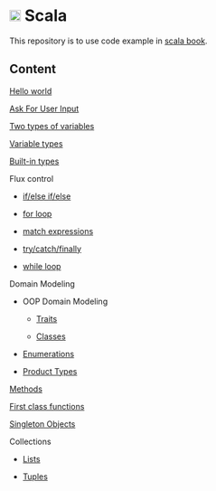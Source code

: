  # <img src="https://cdn.jsdelivr.net/gh/devicons/devicon@latest/icons/scala/scala-original.svg" width=20px/> Scala

 This repository is to use code example in [scala book](https://docs.scala-lang.org/scala3/book/introduction.html).

 ## Content

 [Hello world](./hello.scala)

 [Ask For User Input](./ask.scala)

 [Two types of variables](./variables.scala)

 [Variable types](./variables_types.scala)

 [Built-in types](./builtin_types.scala)

 Flux control

 - [if/else if/else](./if_else.scala)

 - [for loop](./for_loop.scala)

 - [match expressions](./match_expressions.scala)

 - [try/catch/finally](./try_catch.scala)

 - [while loop](./while_loop.scala)

Domain Modeling

- OOP Domain Modeling

    - [Traits](./traits.scala)

    - [Classes](./classes.scala)

- [Enumerations](./enums.scala)

- [Product Types](./product_types.scala)

[Methods](./methods.scala)

[First class functions](./first_class_functions.scala)

[Singleton Objects](./singleton_objects.scala)

Collections

- [Lists](./lists.scala)

- [Tuples](./tuples.scala)